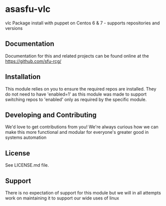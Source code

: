 asasfu-vlc
======

vlc Package install with puppet on Centos 6 &amp; 7 - supports repositories and versions

Documentation
-------------

Documentation for this and related projects can be found online at the
https://github.com/sfu-rcg/

Installation
------------

This module relies on you to ensure the required repos are installed.  They do not need to have 'enabled=1' as this module was made to support switching repos to 'enabled' only as required by the specific module.

Developing and Contributing
------

We'd love to get contributions from you!
We're always curious how we can make this more functional and modular for everyone's greater good in systems automation

License
-------

See LICENSE.md file.

Support
-------

There is no expectation of support for this module but we will in all attempts work on maintaining it to support our wide uses of linux
